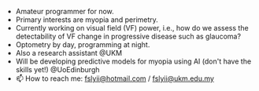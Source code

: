 - Amateur programmer for now.
- Primary interests are myopia and perimetry.
- Currently working on visual field (VF) power, i.e., how do we assess the detectability of VF change in progressive disease such as glaucoma?
- Optometry by day, programming at night. 
- Also a research assistant @UKM
- Will be developing predictive models for myopia using AI (don't have the skills yet!) @UoEdinburgh 
- 📫 How to reach me: fslyii@hotmail.com / fslyii@ukm.edu.my

<!---
fyii200/fyii200 is a ✨ special ✨ repository because its `README.md` (this file) appears on your GitHub profile.
You can click the Preview link to take a look at your changes.
--->
